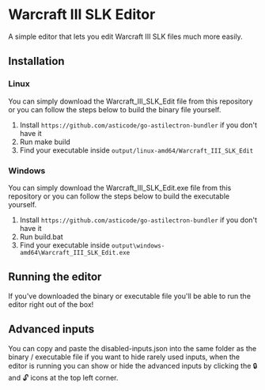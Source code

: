 # Warcraft III SLK Editor

A simple editor that lets you edit Warcraft III SLK files much more easily.

## Installation

### Linux

You can simply download the Warcraft_III_SLK_Edit file from this repository or you can follow the steps below to build the binary file yourself.
1. Install `https://github.com/asticode/go-astilectron-bundler` if you don't have it
2. Run make build
3. Find your executable inside `output/linux-amd64/Warcraft_III_SLK_Edit`

### Windows

You can simply download the Warcraft_III_SLK_Edit.exe file from this repository or you can follow the steps below to build the executable yourself.
1. Install `https://github.com/asticode/go-astilectron-bundler` if you don't have it
2. Run build.bat
3. Find your executable inside `output\windows-amd64\Warcraft_III_SLK_Edit.exe`

## Running the editor

If you've downloaded the binary or executable file you'll be able to run the editor right out of the box!

## Advanced inputs

You can copy and paste the disabled-inputs.json into the same folder as the binary / executable file if you want to hide rarely used inputs,
when the editor is running you can show or hide the advanced inputs by clicking the :lock: and :unlock: icons at the top left corner.